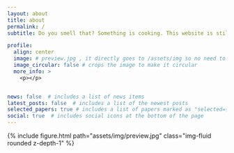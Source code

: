 ```yaml
---
layout: about
title: about
permalink: /
subtitle: Do you smell that? Something is cooking. This website is still a work in progress.

profile:
  align: center
  image: # preview.jpg , it directly goes to /assets/img so no need to put the entire path
  image_circular: false # crops the image to make it circular
  more_info: >
    <p></p> 


news: false  # includes a list of news items
latest_posts: false  # includes a list of the newest posts
selected_papers: true # includes a list of papers marked as "selected={true}"
social: true  # includes social icons at the bottom of the page
---
```


<div class="row justify-content-center text-center">
    <div class="col-md-6 col-xl-7 mt-3 mt-md-0 text-center">
        {% include figure.html path="assets/img/preview.jpg" class="img-fluid rounded z-depth-1" %}
    </div>
</div>